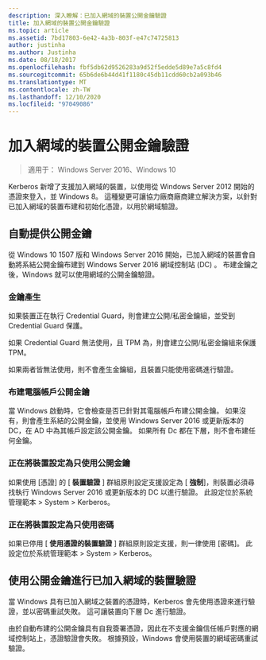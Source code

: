```yaml
---
description: 深入瞭解：已加入網域的裝置公開金鑰驗證
title: 加入網域的裝置公開金鑰驗證
ms.topic: article
ms.assetid: 7bd17803-6e42-4a3b-803f-e47c74725813
author: justinha
ms.author: Justinha
ms.date: 08/18/2017
ms.openlocfilehash: fbf5db62d9526283a9d52f5edde5d89e7a5c8fd4
ms.sourcegitcommit: 65b6de6b44d41f1180c45db11cdd60cb2a093b46
ms.translationtype: MT
ms.contentlocale: zh-TW
ms.lasthandoff: 12/10/2020
ms.locfileid: "97049086"
---
```

# <a name="domain-joined-device-public-key-authentication"></a>加入網域的裝置公開金鑰驗證

>適用于： Windows Server 2016、Windows 10

Kerberos 新增了支援加入網域的裝置，以使用從 Windows Server 2012 開始的憑證來登入，並 Windows 8。 這種變更可讓協力廠商廠商建立解決方案，以針對已加入網域的裝置布建和初始化憑證，以用於網域驗證。

## <a name="automatic-public-key-provisioning"></a>自動提供公開金鑰

從 Windows 10 1507 版和 Windows Server 2016 開始，已加入網域的裝置會自動將系結公開金鑰布建到 Windows Server 2016 網域控制站 (DC) 。 布建金鑰之後，Windows 就可以使用網域的公開金鑰驗證。

### <a name="key-generation"></a>金鑰產生
如果裝置正在執行 Credential Guard，則會建立公開/私密金鑰組，並受到 Credential Guard 保護。

如果 Credential Guard 無法使用，且 TPM 為，則會建立公開/私密金鑰組來保護 TPM。

如果兩者皆無法使用，則不會產生金鑰組，且裝置只能使用密碼進行驗證。

### <a name="provisioning-computer-account-public-key"></a>布建電腦帳戶公開金鑰
當 Windows 啟動時，它會檢查是否已針對其電腦帳戶布建公開金鑰。 如果沒有，則會產生系結的公開金鑰，並使用 Windows Server 2016 或更新版本的 DC，在 AD 中為其帳戶設定該公開金鑰。 如果所有 Dc 都在下層，則不會布建任何金鑰。

### <a name="configuring-device-to-only-use-public-key"></a>正在將裝置設定為只使用公開金鑰
如果使用 [憑證] 的 [ **裝置驗證** ] 群組原則設定支援設定為 [ **強制**]，則裝置必須尋找執行 Windows Server 2016 或更新版本的 DC 以進行驗證。 此設定位於系統管理範本 > System > Kerberos。

### <a name="configuring-device-to-only-use-password"></a>正在將裝置設定為只使用密碼
如果已停用 [ **使用憑證的裝置驗證** ] 群組原則設定支援，則一律使用 [密碼]。 此設定位於系統管理範本 > System > Kerberos。

## <a name="domain-joined-device-authentication-using-public-key"></a>使用公開金鑰進行已加入網域的裝置驗證
當 Windows 具有已加入網域之裝置的憑證時，Kerberos 會先使用憑證來進行驗證，並以密碼重試失敗。 這可讓裝置向下層 Dc 進行驗證。

由於自動布建的公開金鑰具有自我簽署憑證，因此在不支援金鑰信任帳戶對應的網域控制站上，憑證驗證會失敗。 根據預設，Windows 會使用裝置的網域密碼重試驗證。


